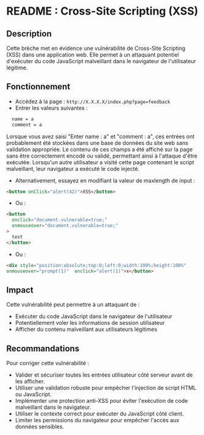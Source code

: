 # README : Cross-Site Scripting (XSS)

## Description

Cette brèche met en évidence une vulnérabilité de Cross-Site Scripting (XSS) dans une application web. Elle permet à un attaquant potentiel d'exécuter du code JavaScript malveillant dans le navigateur de l'utilisateur légitime.

## Fonctionnement

- Accédez à la page : `http://X.X.X.X/index.php?page=feedback`
- Entrer les valeurs suivantes :

```txt
  name = a
  comment = a
```

Lorsque vous avez saisi "Enter name : a" et "comment : a", ces entrées ont probablement été stockées dans une base de données du site web sans validation appropriée.
Le contenu de ces champs a été affiché sur la page sans être correctement encodé ou validé, permettant ainsi à l'attaque d'être exécutée.
Lorsqu'un autre utilisateur a visité cette page contenant le script malveillant, leur navigateur a exécuté le code injecté.

- Alternativement, essayez en modifiant la valeur de maxlength de input :

```html
<button onClick="alert(42)">XSS</button>
```

- Ou :

```html
<button
  onclick="document.vulnerable=true;"
  onmouseover="document.vulnerable=true;"
>
  test
</button>
```

- Ou :

```html
<div style="position:absolute;top:0;left:0;width:100%;height:100%"
onmouseover="prompt(1)"  onclick="alert(1)">x</button>
```

## Impact

Cette vulnérabilité peut permettre à un attaquant de :

- Exécuter du code JavaScript dans le navigateur de l'utilisateur
- Potentiellement voler les informations de session utilisateur
- Afficher du contenu malveillant aux utilisateurs légitimes

## Recommandations

Pour corriger cette vulnérabilité :

- Valider et sécuriser toutes les entrées utilisateur côté serveur avant de les afficher.
- Utiliser une validation robuste pour empêcher l'injection de script HTML ou JavaScript.
- Implémenter une protection anti-XSS pour éviter l'exécution de code malveillant dans le navigateur.
- Utiliser le contexte correct pour exécuter du JavaScript côté client.
- Limiter les permissions du navigateur pour empêcher l'accès aux données sensibles.
